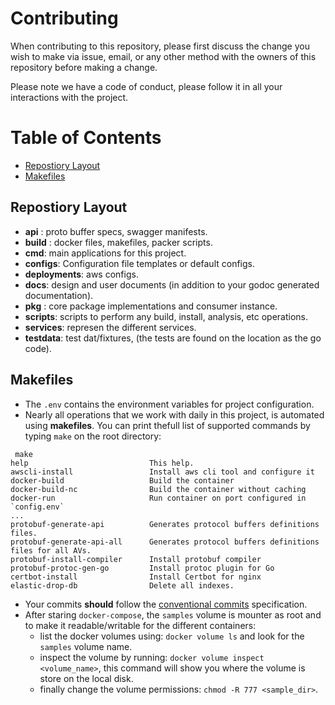 # Contributing

When contributing to this repository, please first discuss the change you wish to make via issue, email, or any other method with the owners of this repository before making a change.

Please note we have a code of conduct, please follow it in all your interactions with the project.

# Table of Contents

- [Repostiory Layout](#Repostiory-Layout)
- [Makefiles](#Makefiles)

## Repostiory Layout

* __api__ : proto buffer specs, swagger manifests.
* __build__ : docker files, makefiles, packer scripts.
* __cmd__: main applications for this project.
* __configs__: Configuration file templates or default configs.
* __deployments__: aws configs.
* __docs__: design and user documents (in addition to your godoc generated documentation).
* __pkg__ : core package implementations and consumer instance.
* __scripts__: scripts to perform any build, install, analysis, etc operations.
* __services__: represen the different services.
* __testdata__: test dat/fixtures, (the tests are found on the location as the go code).

## Makefiles

- The `.env` contains the environment variables for project configuration.
- Nearly all operations that we work with daily in this project, is automated using __makefiles__. You can print thefull list of supported commands by typing `make` on the root directory:

```shell
 make
help                           This help.
awscli-install                 Install aws cli tool and configure it
docker-build                   Build the container
docker-build-nc                Build the container without caching
docker-run                     Run container on port configured in `config.env`
...
protobuf-generate-api          Generates protocol buffers definitions files.
protobuf-generate-api-all      Generates protocol buffers definitions files for all AVs.
protobuf-install-compiler      Install protobuf compiler
protobuf-protoc-gen-go         Install protoc plugin for Go
certbot-install                Install Certbot for nginx
elastic-drop-db                Delete all indexes.
```

- Your commits **should** follow the [conventional commits](https://www.conventionalcommits.org/en/v1.0.0/) specification.
- After staring `docker-compose`, the `samples` volume is mounter as root and to make it readable/writable for the different containers:
    - list the docker volumes using: `docker volume ls` and look for the `samples` volume name.
    - inspect the volume by running: `docker volume inspect <volume_name>`, this command will show you where the volume is store on the local disk.
    - finally change the volume permissions: `chmod -R 777 <sample_dir>`.